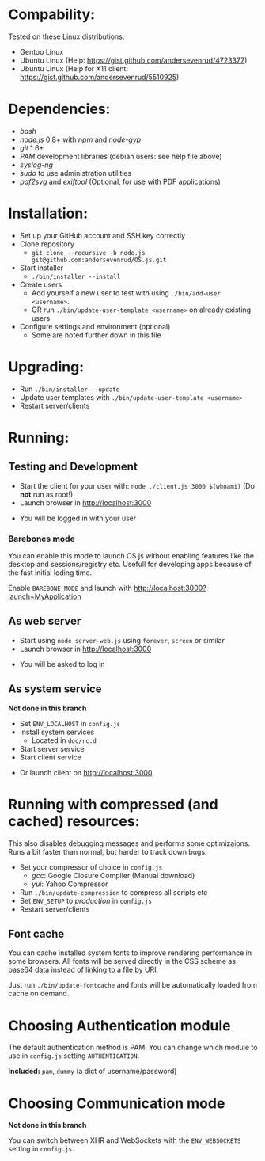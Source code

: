 # Compability:
Tested on these Linux distributions:
* Gentoo Linux
* Ubuntu Linux (Help: https://gist.github.com/andersevenrud/4723377)
* Ubuntu Linux (Help for X11 client: https://gist.github.com/andersevenrud/5510925)

# Dependencies:
* _bash_
* _node.js_ 0.8+ with _npm_ and _node-gyp_
* _git_ 1.6+
* _PAM_ development libraries (debian users: see help file above)
* _syslog-ng_
* _sudo_ to use administration utilities
* _pdf2svg_ and _exiftool_ (Optional, for use with PDF applications)

# Installation:
* Set up your GitHub account and SSH key correctly
* Clone repository
  - `git clone --recursive -b node.js git@github.com:andersevenrud/OS.js.git`
* Start installer
  - `./bin/installer --install`
* Create users
  - Add yourself a new user to test with using `./bin/add-user <username>`.
  - OR run `./bin/update-user-template <username>` on already existing users
* Configure settings and environment (optional)
  - Some are noted further down in this file

# Upgrading:
* Run `./bin/installer --update`
* Update user templates with `./bin/update-user-template <username>`
* Restart server/clients

# Running:

## Testing and Development
* Start the client for your user with:
  `node ./client.js 3000 $(whoami)` (Do **not** run as root!)
* Launch browser in [http://localhost:3000](http://localhost:3000)
- You will be logged in with your user

### Barebones mode
You can enable this mode to launch OS.js without enabling features
like the desktop and sessions/registry etc. Usefull for developing apps
because of the fast initial loding time.

Enable `BAREBONE_MODE` and launch with [http://localhost:3000?launch=MyApplication](http://localhost:3000?launch=MyApplication)

## As web server
* Start using `node server-web.js` using `forever`, `screen` or similar
* Launch browser in [http://localhost:3000](http://localhost:3000)
- You will be asked to log in

## As system service
**Not done in this branch**

* Set `ENV_LOCALHOST` in `config.js`
* Install system services
  - Located in `doc/rc.d`
* Start server service
* Start client service
- Or launch client on [http://localhost:3000](http://localhost:3000)

# Running with compressed (and cached) resources:
This also disables debugging messages and performs some optimizaions.
Runs a bit faster than normal, but harder to track down bugs.

* Set your compressor of choice in `config.js`
  - _gcc_: Google Closure Compiler (Manual download)
  - _yui_: Yahoo Compressor
* Run `./bin/update-compression` to compress all scripts etc
* Set `ENV_SETUP` to _production_ in `config.js`
* Restart server/clients

## Font cache
You can cache installed system fonts to improve rendering performance in some browsers.
All fonts will be served directly in the CSS scheme as base64 data instead of linking
to a file by URI.

Just run `./bin/update-fontcache` and fonts will be automatically loaded from cache
on demand.

# Choosing Authentication module
The default authentication method is PAM. You can change which module to use
in `config.js` setting `AUTHENTICATION`.

**Included:** `pam`, `dummy` (a dict of username/password)

# Choosing Communication mode
**Not done in this branch**

You can switch between XHR and WebSockets with the `ENV_WEBSOCKETS` setting
in `config.js`.
